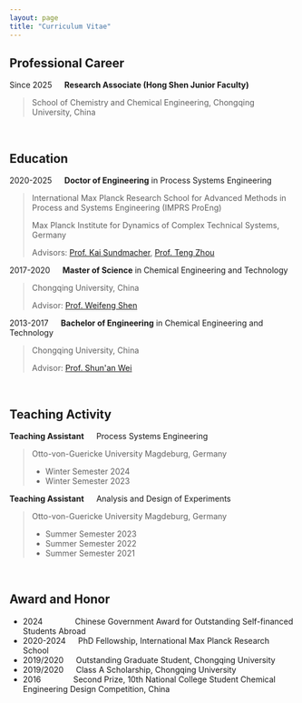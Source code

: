 ```yaml
---
layout: page
title: "Curriculum Vitae"
---
```


<!--
<a href="/assets/pdf/CV_Zihao_Wang.pdf">**Download CV**</a>
-->

## Professional Career
Since 2025 &emsp; **Research Associate (Hong Shen Junior Faculty)**
> School of Chemistry and Chemical Engineering, Chongqing University, China

<br>

## Education
2020-2025 &emsp; **Doctor of Engineering** in Process Systems Engineering
> International Max Planck Research School for Advanced Methods in Process and Systems Engineering (IMPRS ProEng)
> 
> Max Planck Institute for Dynamics of Complex Technical Systems, Germany
> 
> Advisors: [Prof. Kai Sundmacher](https://www.mpi-magdeburg.mpg.de/person/24754/2316), [Prof. Teng Zhou](https://facultyprofiles.hkust-gz.edu.cn/faculty-personal-page/ZHOU-Teng/tengzhou)

2017-2020 &emsp; **Master of Science** in Chemical Engineering and Technology
> Chongqing University, China
> 
> Advisor: [Prof. Weifeng Shen](http://hgxy.cqu.edu.cn/info/1515/4632.htm)

2013-2017 &emsp; **Bachelor of Engineering** in Chemical Engineering and Technology
> Chongqing University, China
>
> Advisor: [Prof. Shun'an Wei](http://hgxy.cqu.edu.cn/szll/zzjs/wsa.htm)

<br>

## Teaching Activity
**Teaching Assistant** &emsp; Process Systems Engineering
> Otto-von-Guericke University Magdeburg, Germany
> - Winter Semester 2024
> - Winter Semester 2023

**Teaching Assistant** &emsp; Analysis and Design of Experiments
> Otto-von-Guericke University Magdeburg, Germany
> - Summer Semester 2023
> - Summer Semester 2022
> - Summer Semester 2021

<br>

## Award and Honor
- 2024 &ensp;&ensp;&ensp;&ensp;&ensp;&emsp; Chinese Government Award for Outstanding Self-financed Students Abroad
- 2020-2024 &emsp; PhD Fellowship, International Max Planck Research School
- 2019/2020 &emsp; Outstanding Graduate Student, Chongqing University
- 2019/2020 &emsp; Class A Scholarship, Chongqing University
- 2016 &ensp;&ensp;&ensp;&ensp;&ensp;&emsp; Second Prize, 10th National College Student Chemical Engineering Design Competition, China


